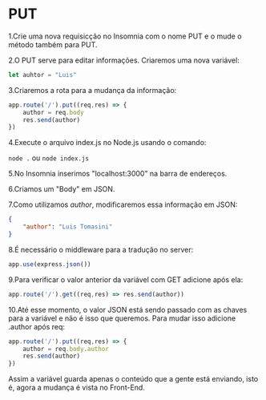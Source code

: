 # PUT

1.Crie uma nova requisicção no Insomnia com o nome PUT e o mude o método também para PUT.

2.O PUT serve para editar informações. Criaremos uma nova variável:

```js
let auhtor = "Luis"
```

3.Criaremos a rota para a mudança da informação:

```js
app.route('/').put((req,res) => {
    author = req.body
    res.send(author)
})

```

4.Execute o arquivo index.js no Node.js usando o comando:

`node .` ou `node index.js`

5.No Insomnia inserimos "localhost:3000" na barra de endereços.

6.Criamos um "Body" em JSON.

7.Como utilizamos *author*, modificaremos essa informação em JSON:

```json
{
    "author": "Luis Tomasini"
}
```

8.É necessário o middleware para a tradução no server:

```js
app.use(express.json())
```

9.Para verificar o valor anterior da variável com GET adicione após ela:

```js
app.route('/').get((req,res) => res.send(author))
```

10.Até esse momento, o valor JSON está sendo passado com as chaves para a variável e não é isso que queremos. Para mudar isso adicione .author após req:

```js
app.route('/').put((req,res) => {
    author = req.body.author
    res.send(author)
})

```

Assim a variável guarda apenas o conteúdo que a gente está enviando, isto é, agora a mudança é vista no Front-End.
